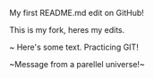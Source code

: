 My first README.md edit on GitHub!

This is my fork, heres my edits.

~ Here's some text. Practicing GIT! 

~Message from a parellel universe!~

